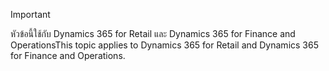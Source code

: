 > [!IMPORTANT]
> <span data-ttu-id="96c2d-101">หัวข้อนี้ใช้กับ Dynamics 365 for Retail และ Dynamics 365 for Finance and Operations</span><span class="sxs-lookup"><span data-stu-id="96c2d-101">This topic applies to Dynamics 365 for Retail and Dynamics 365 for Finance and Operations.</span></span>
